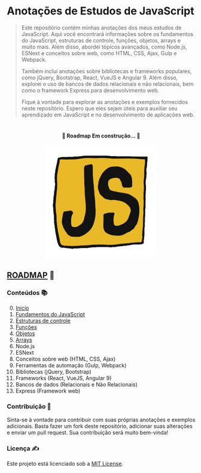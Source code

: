 # Anotações de Estudos de JavaScript

>Este repositório contém minhas anotações dos meus estudos de JavaScript. Aqui você encontrará informações sobre os fundamentos do JavaScript, estruturas de controle, funções, objetos, arrays e muito mais. Além disso, abordei tópicos avançados, como Node.js, ESNext e conceitos sobre web, como HTML, CSS, Ajax, Gulp e Webpack.
>
>Também incluí anotações sobre bibliotecas e frameworks populares, como jQuery, Bootstrap, React, VueJS e Angular 9. Além disso, explorei o uso de bancos de dados relacionais e não relacionais, bem como o framework Express para desenvolvimento web.
>
>Fique à vontade para explorar as anotações e exemplos fornecidos neste repositório. Espero que eles sejam úteis para auxiliar seu aprendizado em JavaScript e no desenvolvimento de aplicações web.


#

<h4 align="center">
	🚧  Roadmap Em construção...  🚧
</h4>

<p align="center" >
 <img height="300" src="/assets/forREADME/jsgif.gif"/>
</p>

## [ROADMAP](ROADMAP.md) 🐘

### Conteúdos 📚

0. [Inicio](./0.Inicio/)
1. [Fundamentos do JavaScript](./1.fundamentos/)
2. [Estruturas de controle](./2.controle/)
3. [Funções](./3.função/)
4. [Objetos](./4.objeto/)
5. [Arrays](./5.array)
6. Node.js
7. ESNext
8. Conceitos sobre web (HTML, CSS, Ajax)
9. Ferramentas de automação (Gulp, Webpack)
10. Bibliotecas (jQuery, Bootstrap)
11. Frameworks (React, VueJS, Angular 9)
12. Bancos de dados (Relacionais e Não Relacionais)
13. Express (Framework web)

### Contribuição 🤝
Sinta-se à vontade para contribuir com suas próprias anotações e exemplos adicionais. Basta fazer um fork deste repositório, adicionar suas alterações e enviar um pull request. Sua contribuição será muito bem-vinda!

### Licença ✍
Este projeto está licenciado sob a [MIT License](./assets/MIT-License.txt).
